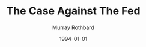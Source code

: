 ---
layout: writing
title: The Case Against The Fed
date: 1994-01-01
categories: ['The Economics of Sound Money']
author: ['Murray Rothbard']
excerpt: Rothbard provides a succinct account of the origins of money, showing how money must originate from a commodity. Banking originated from goldsmiths, who issued warehouse receipts for gold deposited with them.
external_url: https://mises.org/library/case-against-fed-0
---